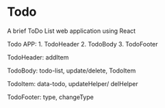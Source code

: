 # Todo
A brief ToDo List web application using React



Todo APP:  1. TodoHeader 2. TodoBody  3. TodoFooter

TodoHeader: addItem

TodoBody: todo-list, update/delete, TodoItem

TodoItem: data-todo, updateHelper/ delHelper

TodoFooter: type, changeType

